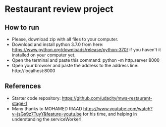# Restaurant review project

## How to run
* Please, download zip with all files to your computer.
* Download and install python 3.7.0 from here: https://www.python.org/downloads/release/python-370/ if you haven't it installed on your computer yet.
* Open the terminal and paste this command: python -m http.server 8000
* Open your browser and paste the address to the address line: http://localhost:8000

## References
* Starter code repository: https://github.com/udacity/mws-restaurant-stage-1
* Many thanks to MOHAMED RIAAD https://www.youtube.com/watch?v=jsGs9z7TuyY&feature=youtu.be for his time, and helping in understanding the serviceWorker!
